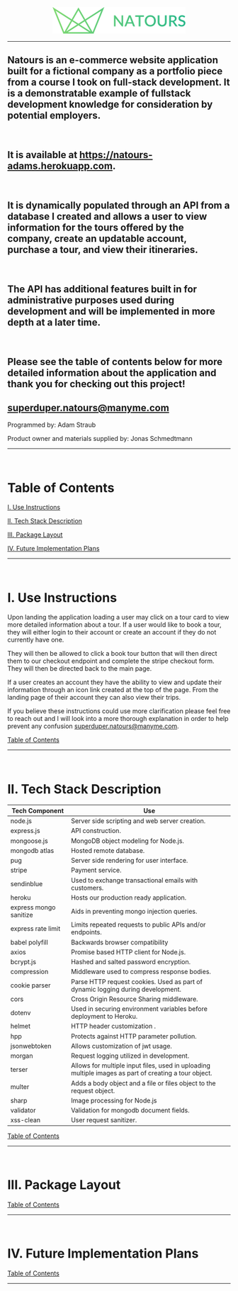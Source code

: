 <p align="center">
  <img src="public/img/logo-green.png" />
</p>

---

## Natours is an e-commerce website application built for a fictional company as a portfolio piece from a course I took on full-stack development. It is a demonstratable example of fullstack development knowledge for consideration by potential employers.

&nbsp;

## It is available at https://natours-adams.herokuapp.com.

&nbsp;

## It is dynamically populated through an API from a database I created and allows a user to view information for the tours offered by the company, create an updatable account, purchase a tour, and view their itineraries.

&nbsp;

## The API has additional features built in for administrative purposes used during development and will be implemented in more depth at a later time.

&nbsp;

## Please see the table of contents below for more detailed information about the application and thank you for checking out this project!

## superduper.natours@manyme.com

Programmed by: Adam Straub

Product owner and materials supplied by: Jonas Schmedtmann

---

&nbsp;

# Table of Contents

[I. Use Instructions](#i-use-instructions)

[II. Tech Stack Description](#ii-tech-stack-description)

[III. Package Layout](#iii-package-layout)

[IV. Future Implementation Plans](#iv-future-implementation-plans)

---

&nbsp;

# I. Use Instructions

Upon landing the application loading a user may click on a tour card to view more detailed information about a tour. If a user would like to book a tour, they will either login to their account or create an account if they do not currently have one.

They will then be allowed to click a book tour button that will then direct them to our checkout endpoint and complete the stripe checkout form. They will then be directed back to the main page.

If a user creates an account they have the ability to view and update their information through an icon link created at the top of the page. From the landing page of their account they can also view their trips.

If you believe these instructions could use more clarification please feel free to reach out and I will look into a more thorough explanation in order to help prevent any confusion superduper.natours@manyme.com.

[Table of Contents](#table-of-contents)

---

&nbsp;

# II. Tech Stack Description

| Tech Component         | Use                                                                                                   |
| ---------------------- | ----------------------------------------------------------------------------------------------------- |
| node.js                | Server side scripting and web server creation.                                                        |
| express.js             | API construction.                                                                                     |
| mongoose.js            | MongoDB object modeling for Node.js.                                                                  |
| mongodb atlas          | Hosted remote database.                                                                               |
| pug                    | Server side rendering for user interface.                                                             |
| stripe                 | Payment service.                                                                                      |
| sendinblue             | Used to exchange transactional emails with customers.                                                 |
| heroku                 | Hosts our production ready application.                                                               |
| express mongo sanitize | Aids in preventing mongo injection queries.                                                           |
| express rate limit     | Limits repeated requests to public APIs and/or endpoints.                                             |
| babel polyfill         | Backwards browser compatibility                                                                       |
| axios                  | Promise based HTTP client for Node.js.                                                                |
| bcrypt.js              | Hashed and salted password encryption.                                                                |
| compression            | Middleware used to compress response bodies.                                                          |
| cookie parser          | Parse HTTP request cookies. Used as part of dynamic logging during development.                       |
| cors                   | Cross Origin Resource Sharing middleware.                                                             |
| dotenv                 | Used in securing environment variables before deployment to Heroku.                                   |
| helmet                 | HTTP header customization .                                                                           |
| hpp                    | Protects against HTTP parameter pollution.                                                            |
| jsonwebtoken           | Allows customization of jwt usage.                                                                    |
| morgan                 | Request logging utilized in development.                                                              |
| terser                 | Allows for multiple input files, used in uploading multiple images as part of creating a tour object. |
| multer                 | Adds a body object and a file or files object to the request object.                                  |
| sharp                  | Image processing for Node.js                                                                          |
| validator              | Validation for mongodb document fields.                                                               |
| xss-clean              | User request sanitizer.                                                                               |

[Table of Contents](#table-of-contents)

---

&nbsp;

# III. Package Layout

[Table of Contents](#table-of-contents)

---

&nbsp;

# IV. Future Implementation Plans

[Table of Contents](#table-of-contents)

---
